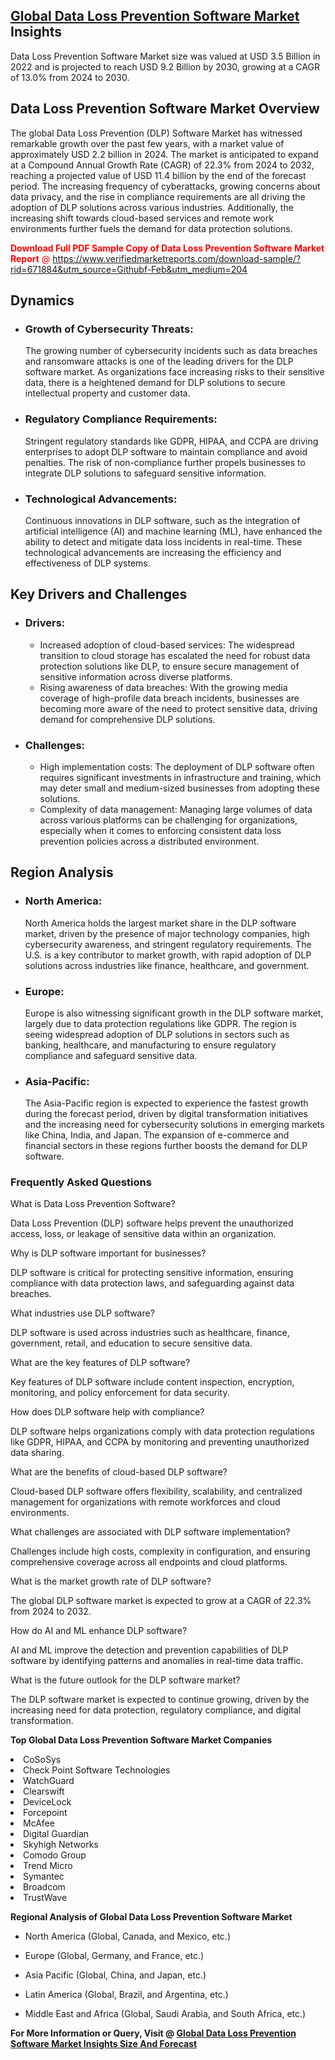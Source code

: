 <h2><a href="https://www.verifiedmarketreports.com/download-sample/?rid=671884&amp;utm_source=Githubf&amp;utm_medium=204" target="_blank">Global Data Loss Prevention Software Market</a> Insights</h2><p>Data Loss Prevention Software Market size was valued at USD 3.5 Billion in 2022 and is projected to reach USD 9.2 Billion by 2030, growing at a CAGR of 13.0% from 2024 to 2030.</p><p> <h2>Data Loss Prevention Software Market Overview</h2> <p>The global Data Loss Prevention (DLP) Software Market has witnessed remarkable growth over the past few years, with a market value of approximately USD 2.2 billion in 2024. The market is anticipated to expand at a Compound Annual Growth Rate (CAGR) of 22.3% from 2024 to 2032, reaching a projected value of USD 11.4 billion by the end of the forecast period. The increasing frequency of cyberattacks, growing concerns about data privacy, and the rise in compliance requirements are all driving the adoption of DLP solutions across various industries. Additionally, the increasing shift towards cloud-based services and remote work environments further fuels the demand for data protection solutions. <p><span class=""><span style="color: #ff0000;"><strong>Download Full PDF Sample Copy of Data Loss Prevention Software Market Report</strong> @ </span><a href="https://www.verifiedmarketreports.com/download-sample/?rid=671884&amp;utm_source=Githubf-Feb&amp;utm_medium=204" target="_blank">https://www.verifiedmarketreports.com/download-sample/?rid=671884&amp;utm_source=Githubf-Feb&amp;utm_medium=204</a></span></p></p> <h2>Dynamics</h2> <ul> <li><h3>Growth of Cybersecurity Threats:</h3> The growing number of cybersecurity incidents such as data breaches and ransomware attacks is one of the leading drivers for the DLP software market. As organizations face increasing risks to their sensitive data, there is a heightened demand for DLP solutions to secure intellectual property and customer data.</li> <li><h3>Regulatory Compliance Requirements:</h3> Stringent regulatory standards like GDPR, HIPAA, and CCPA are driving enterprises to adopt DLP software to maintain compliance and avoid penalties. The risk of non-compliance further propels businesses to integrate DLP solutions to safeguard sensitive information.</li> <li><h3>Technological Advancements:</h3> Continuous innovations in DLP software, such as the integration of artificial intelligence (AI) and machine learning (ML), have enhanced the ability to detect and mitigate data loss incidents in real-time. These technological advancements are increasing the efficiency and effectiveness of DLP systems.</li> </ul> <h2>Key Drivers and Challenges</h2> <ul> <li><h3>Drivers:</h3> <ul> <li>Increased adoption of cloud-based services: The widespread transition to cloud storage has escalated the need for robust data protection solutions like DLP, to ensure secure management of sensitive information across diverse platforms.</li> <li>Rising awareness of data breaches: With the growing media coverage of high-profile data breach incidents, businesses are becoming more aware of the need to protect sensitive data, driving demand for comprehensive DLP solutions.</li> </ul> </li> <li><h3>Challenges:</h3> <ul> <li>High implementation costs: The deployment of DLP software often requires significant investments in infrastructure and training, which may deter small and medium-sized businesses from adopting these solutions.</li> <li>Complexity of data management: Managing large volumes of data across various platforms can be challenging for organizations, especially when it comes to enforcing consistent data loss prevention policies across a distributed environment.</li> </ul> </li> </ul> <h2>Region Analysis</h2> <ul> <li><h3>North America:</h3> North America holds the largest market share in the DLP software market, driven by the presence of major technology companies, high cybersecurity awareness, and stringent regulatory requirements. The U.S. is a key contributor to market growth, with rapid adoption of DLP solutions across industries like finance, healthcare, and government.</li> <li><h3>Europe:</h3> Europe is also witnessing significant growth in the DLP software market, largely due to data protection regulations like GDPR. The region is seeing widespread adoption of DLP solutions in sectors such as banking, healthcare, and manufacturing to ensure regulatory compliance and safeguard sensitive data.</li> <li><h3>Asia-Pacific:</h3> The Asia-Pacific region is expected to experience the fastest growth during the forecast period, driven by digital transformation initiatives and the increasing need for cybersecurity solutions in emerging markets like China, India, and Japan. The expansion of e-commerce and financial sectors in these regions further boosts the demand for DLP software.</li> </ul> <h3>Frequently Asked Questions</h3> <p>What is Data Loss Prevention Software?</p> <p>Data Loss Prevention (DLP) software helps prevent the unauthorized access, loss, or leakage of sensitive data within an organization.</p> <p>Why is DLP software important for businesses?</p> <p>DLP software is critical for protecting sensitive information, ensuring compliance with data protection laws, and safeguarding against data breaches.</p> <p>What industries use DLP software?</p> <p>DLP software is used across industries such as healthcare, finance, government, retail, and education to secure sensitive data.</p> <p>What are the key features of DLP software?</p> <p>Key features of DLP software include content inspection, encryption, monitoring, and policy enforcement for data security.</p> <p>How does DLP software help with compliance?</p> <p>DLP software helps organizations comply with data protection regulations like GDPR, HIPAA, and CCPA by monitoring and preventing unauthorized data sharing.</p> <p>What are the benefits of cloud-based DLP software?</p> <p>Cloud-based DLP software offers flexibility, scalability, and centralized management for organizations with remote workforces and cloud environments.</p> <p>What challenges are associated with DLP software implementation?</p> <p>Challenges include high costs, complexity in configuration, and ensuring comprehensive coverage across all endpoints and cloud platforms.</p> <p>What is the market growth rate of DLP software?</p> <p>The global DLP software market is expected to grow at a CAGR of 22.3% from 2024 to 2032.</p> <p>How do AI and ML enhance DLP software?</p> <p>AI and ML improve the detection and prevention capabilities of DLP software by identifying patterns and anomalies in real-time data traffic.</p> <p>What is the future outlook for the DLP software market?</p> <p>The DLP software market is expected to continue growing, driven by the increasing need for data protection, regulatory compliance, and digital transformation.</p> </p><p><strong>Top Global Data Loss Prevention Software Market Companies</strong></p><div data-test-id=""><p><li>CoSoSys</li><li> Check Point Software Technologies</li><li> WatchGuard</li><li> Clearswift</li><li> DeviceLock</li><li> Forcepoint</li><li> McAfee</li><li> Digital Guardian</li><li> Skyhigh Networks</li><li> Comodo Group</li><li> Trend Micro</li><li> Symantec</li><li> Broadcom</li><li> TrustWave</li></p><div><strong>Regional Analysis of&nbsp;Global Data Loss Prevention Software Market</strong></div><ul><li dir="ltr"><p dir="ltr">North America&nbsp;(Global, Canada, and Mexico, etc.)</p></li><li dir="ltr"><p dir="ltr">Europe (Global, Germany, and France, etc.)</p></li><li dir="ltr"><p dir="ltr">Asia Pacific&nbsp;(Global, China, and Japan, etc.)</p></li><li dir="ltr"><p dir="ltr">Latin America&nbsp;(Global, Brazil, and Argentina, etc.)</p></li><li dir="ltr">Middle East and Africa&nbsp;(Global, Saudi Arabia, and South Africa, etc.)</li></ul><p><strong>For More Information or Query, Visit @&nbsp;</strong><strong><a href="https://www.verifiedmarketreports.com/product/data-loss-prevention-software-market/?utm_source=Githubf&amp;utm_medium=204" target="_blank">Global Data Loss Prevention Software Market Insights Size And Forecast</a></strong></p></div>
